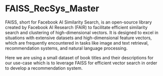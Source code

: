 # FAISS_RecSys_Master

FAISS, short for Facebook AI Similarity Search, is an open-source library created by Facebook AI Research (FAIR) to facilitate efficient similarity search and clustering of high-dimensional vectors. It is designed to excel in situations with extensive datasets and high-dimensional feature vectors, which are frequently encountered in tasks like image and text retrieval, recommendation systems, and natural language processing.

Here we are using a small dataset of book titles and their descriptions for our use-case which is to leverage FAISS for efficient vector search in order to develop a recommendation system.
